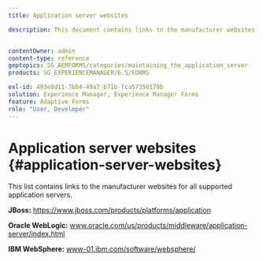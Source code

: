 ```yaml
---
title: Application server websites

description: This document contains links to the manufacturer websites for all supported application servers.


contentOwner: admin
content-type: reference
geptopics: SG_AEMFORMS/categories/maintaining_the_application_server
products: SG_EXPERIENCEMANAGER/6.5/FORMS

exl-id: 483e8d11-7bb4-49a7-b71b-fca57356179b
solution: Experience Manager, Experience Manager Forms
feature: Adaptive Forms
role: "User, Developer"
---
```

# Application server websites {#application-server-websites}

This list contains links to the manufacturer websites for all supported application servers.

**JBoss:** https://www.jboss.com/products/platforms/application

**Oracle WebLogic:** www.oracle.com/us/products/middleware/application-server/index.html

**IBM WebSphere:** www-01.ibm.com/software/websphere/
